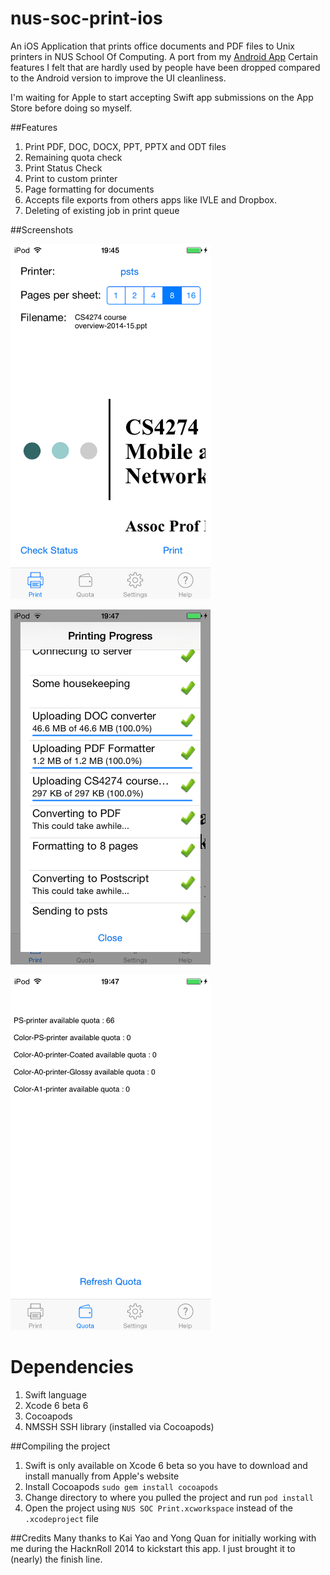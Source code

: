nus-soc-print-ios
=================

An iOS Application that prints office documents and PDF files to Unix printers in NUS School Of Computing. A port from my [Android App](https://github.com/yeokm1/nus-soc-print/) Certain features I felt that are hardly used by people have been dropped compared to the Android version to improve the UI cleanliness. 

I'm waiting for Apple to start accepting Swift app submissions on the App Store before doing so myself.

##Features
1. Print PDF, DOC, DOCX, PPT, PPTX and ODT files
2. Remaining quota check
3. Print Status Check
4. Print to custom printer
5. Page formatting for documents
6. Accepts file exports from others apps like IVLE and Dropbox.
7. Deleting of existing job in print queue


##Screenshots


<a href="url"><img src="screenshots/print.png" align="centre" height="568" width="320" ></a>
<p></p>
<a href="url"><img src="screenshots/printing.png" align="centre" height="568" width="320" ></a>
<p></p>
<a href="url"><img src="screenshots/quota.png" align="centre" height="568" width="320" ></a>
<p></p>

Dependencies
=====
1. Swift language
2. Xcode 6 beta 6
3. Cocoapods
4. NMSSH SSH library (installed via Cocoapods)


##Compiling the project
1. Swift is only available on Xcode 6 beta so you have to download and install manually from Apple's website
2. Install Cocoapods `sudo gem install cocoapods`
3. Change directory to where you pulled the project and run `pod install`
4. Open the project using `NUS SOC Print.xcworkspace` instead of the `.xcodeproject` file

##Credits
Many thanks to Kai Yao and Yong Quan for initially working with me during the HacknRoll 2014 to kickstart this app. I just brought it to (nearly) the finish line.
